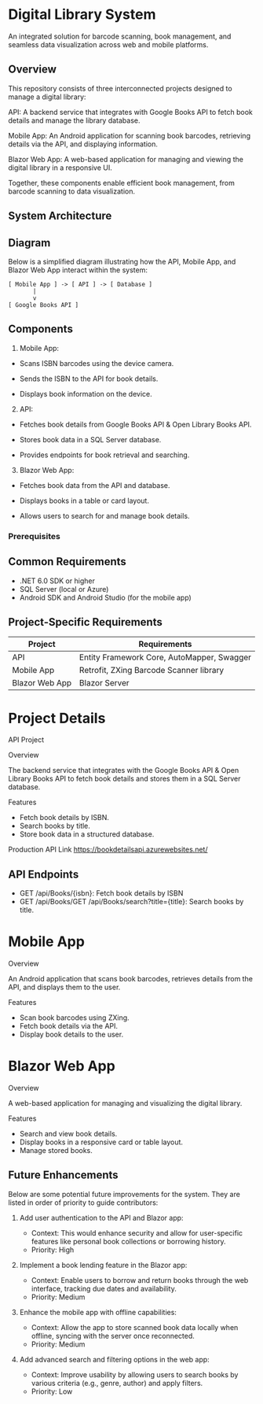 # Digital Library System

An integrated solution for barcode scanning, book management, and seamless data visualization across web and mobile platforms.

## Overview

This repository consists of three interconnected projects designed to manage a digital library:

API: A backend service that integrates with Google Books API to fetch book details and manage the library database.

Mobile App: An Android application for scanning book barcodes, retrieving details via the API, and displaying information.

Blazor Web App: A web-based application for managing and viewing the digital library in a responsive UI.

Together, these components enable efficient book management, from barcode scanning to data visualization.

## System Architecture

## Diagram
Below is a simplified diagram illustrating how the API, Mobile App, and Blazor Web App interact within the system:
```
[ Mobile App ] -> [ API ] -> [ Database ]
       |
       v
[ Google Books API ]
```
## Components

1. Mobile App:

* Scans ISBN barcodes using the device camera.

* Sends the ISBN to the API for book details.

* Displays book information on the device.

2. API:

* Fetches book details from Google Books API & Open Library Books API.

* Stores book data in a SQL Server database.

* Provides endpoints for book retrieval and searching.

3. Blazor Web App:

* Fetches book data from the API and database.

* Displays books in a table or card layout.

* Allows users to search for and manage book details.

### Prerequisites

## Common Requirements
* .NET 6.0 SDK or higher
* SQL Server (local or Azure)
* Android SDK and Android Studio (for the mobile app)

## Project-Specific Requirements

| Project          | Requirements  |
| ---------------- | ------------- |
| API              | Entity Framework Core, AutoMapper, Swagger  |
| Mobile App       | Retrofit, ZXing Barcode Scanner library     |
| Blazor Web App   | Blazor Server                               |

# Project Details
API Project

Overview

The backend service that integrates with the Google Books API & Open Library Books API to fetch book details and stores them in a SQL Server database.

Features
* Fetch book details by ISBN.
* Search books by title.
* Store book data in a structured database.

Production API Link
https://bookdetailsapi.azurewebsites.net/

## API Endpoints
* GET /api/Books/{isbn}: Fetch book details by ISBN
* GET /api/Books/GET /api/Books/search?title={title}: Search books by title.
# Mobile App

Overview

An Android application that scans book barcodes, retrieves details from the API, and displays them to the user.

Features
* Scan book barcodes using ZXing.
* Fetch book details via the API.
* Display book details to the user.

# Blazor Web App

Overview

A web-based application for managing and visualizing the digital library.

Features
* Search and view book details.
* Display books in a responsive card or table layout.
* Manage stored books.

## Future Enhancements

Below are some potential future improvements for the system. They are listed in order of priority to guide contributors:

1. Add user authentication to the API and Blazor app:
    * Context: This would enhance security and allow for user-specific features like personal book collections or borrowing history.
    * Priority: High

2. Implement a book lending feature in the Blazor app:
    * Context: Enable users to borrow and return books through the web interface, tracking due dates and availability.
    * Priority: Medium

3. Enhance the mobile app with offline capabilities:
    * Context: Allow the app to store scanned book data locally when offline, syncing with the server once reconnected.
    * Priority: Medium

4. Add advanced search and filtering options in the web app:
    * Context: Improve usability by allowing users to search books by various criteria (e.g., genre, author) and apply filters.
    * Priority: Low
